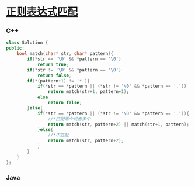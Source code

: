 # [正则表达式匹配](https://www.nowcoder.com/practice/45327ae22b7b413ea21df13ee7d6429c?tpId=13&tqId=11205&tPage=3&rp=3&ru=/ta/coding-interviews&qru=/ta/coding-interviews/question-ranking)

### C++

```c++
class Solution {
public:
    bool match(char* str, char* pattern){
        if(*str == '\0' && *pattern == '\0')
            return true;
        if(*str != '\0' && *pattern == '\0')
            return false;
        if(*(pattern+1) != '*'){
            if(*str == *pattern || (*str != '\0' && *pattern == '.'))
                return match(str+1, pattern+1);
            else
                return false;
        }else{
            if(*str == *pattern || (*str != '\0' && *pattern == '.')){
                //*匹配零个或者多个
                return match(str, pattern+2) || match(str+1, pattern);
            }else{
                //*不匹配
                return match(str, pattern+2);
            }
        }
    }
};
```

### Java

```java

```



